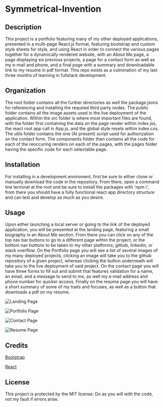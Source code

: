 # Symmetrical-Invention

## Description

This project is a portfolio featuring many of my other deployed applications, presented in a multi-page React.js format, featuring bootstrap and custom style sheets
for style, and using React in order to connect the various pages together for a dynamically rendered website, with an About Me page, a page displaying six previous
projects, a page for a contact form as well as my e-mail and phone, and a final page with a summary and downloadable link to my resume in pdf format. This repo exists
as a culmination of my last three months of learning in fullstack development.

## Organization

The root folder contains all the further directories as well the package.jsons for referencing and installing the required third party nodes. The public folder contains all the image assets used in the live deployment of the application. Within the src folder is where most important files are found, with the folder first containing the data on the page render within index.jss, the react root app call in App.js, and the global style resets within index.css. The utils folder contains the one (At present) script used for authorization on the contact form. The components folder then contains all the code for each of the reoccuring renders on each of the pages, with the pages folder having the specific code for each selectable page.

## Installation

For installing in a development enviroment, first be sure to either clone or manually download the code in the repository. From there, open a command line terminal at
the root and be sure to install the packages with 'npm i', from there you should have a fully functional react app directory structure and can test and develop as much
as you desire.

## Usage

Upon either launching a local server or going to the link of the deployed application, you will be presented at the landing page, featuring a small biography in an
About Me section. From there you can click on any of the top nav bar buttons to go to a different page within the project, or the bottom nav buttons to be taken to
my other platforms; github, linkedin, or stack overflow. On the Portfolio page you will see a list of several images of my many deployed projects, clicking an image
will take you to the github repository of a given project, whereas clicking the button underneath will take you to the live deployment of said project. On the contact
page you will have three forms to fill out and submit that features validation for a name, an email, and a message to send to me, as well my e-mail address and phone
number for quicker access. Finally on the resume page you will have a short summary of some of my traits and focuses, as well as a button that downloads a pdf on my resume.

![Landing Page](https://i.gyazo.com/eef1260b96bca2e356b5171cc23a7c99.png)

![Portfolio Page](https://i.gyazo.com/7fd062ea7e33c70438e9f06a2bfa6c4f.png)

![Contact Page](https://i.gyazo.com/0542c32a0992c251b152fb67bfa5566c.png)

![Resume Page](https://i.gyazo.com/f1066bf78fad537e945eac8ba81536d8.png)

## Credits

[Bootstrap](https://getbootstrap.com/)

[React](https://reactjs.org/)

## License

This project is protected by the MIT license: Do as you will with the code, not my fault if errors arise.
